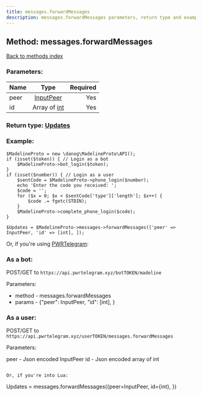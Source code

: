 ```yaml
---
title: messages.forwardMessages
description: messages.forwardMessages parameters, return type and example
---
```

## Method: messages.forwardMessages  
[Back to methods index](index.md)


### Parameters:

| Name     |    Type       | Required |
|----------|:-------------:|---------:|
|peer|[InputPeer](../types/InputPeer.md) | Yes|
|id|Array of [int](../types/int.md) | Yes|


### Return type: [Updates](../types/Updates.md)

### Example:


```
$MadelineProto = new \danog\MadelineProto\API();
if (isset($token)) { // Login as a bot
    $MadelineProto->bot_login($token);
}
if (isset($number)) { // Login as a user
    $sentCode = $MadelineProto->phone_login($number);
    echo 'Enter the code you received: ';
    $code = '';
    for ($x = 0; $x < $sentCode['type']['length']; $x++) {
        $code .= fgetc(STDIN);
    }
    $MadelineProto->complete_phone_login($code);
}

$Updates = $MadelineProto->messages->forwardMessages(['peer' => InputPeer, 'id' => [int], ]);
```

Or, if you're using [PWRTelegram](https://pwrtelegram.xyz):

### As a bot:

POST/GET to `https://api.pwrtelegram.xyz/botTOKEN/madeline`

Parameters:

* method - messages.forwardMessages
* params - {"peer": InputPeer, "id": [int], }



### As a user:

POST/GET to `https://api.pwrtelegram.xyz/userTOKEN/messages.forwardMessages`

Parameters:

peer - Json encoded InputPeer
id - Json encoded  array of int


```

Or, if you're into Lua:

```
Updates = messages.forwardMessages({peer=InputPeer, id={int}, })
```

